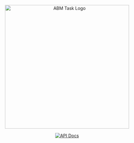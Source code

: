 <p align="center"><a href="https://abm-task.apidog.io/" target="_blank"><img src="https://raw.githubusercontent.com/laravel/art/master/logo-lockup/5%20SVG/2%20CMYK/1%20Full%20Color/laravel-logolockup-cmyk-red.svg" width="400" alt="ABM Task Logo"></a></p> <p align="center"> <a href="https://abm-task.apidog.io/"><img src="https://img.shields.io/badge/Api%20Docs-Available-blue" alt="API Docs"></a> </p>
